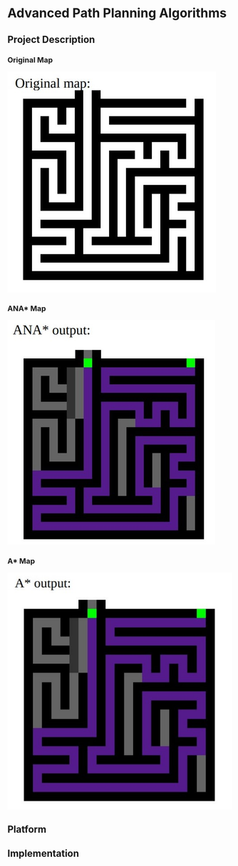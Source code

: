 # Advanced Path Planning Algorithms

## Project Description

### Original Map

![Original Map](/images/original.jpg)

### ANA* Map

![ANA* Map](/images/ana.jpg)

### A* Map

![A* Map](/images/a.jpg)

## Platform

## Implementation


